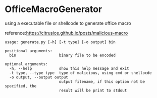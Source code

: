 # OfficeMacroGenerator

using a executable file or shellcode to generate office macro

reference:<https://citrusice.github.io/posts/malicious-macro>

```shell
usage: generate.py [-h] [-t type] [-o output] bin

positional arguments:
  bin                   binary file to be encoded

optional arguments:
  -h, --help            show this help message and exit
  -t type, --type type  type of malicious, using cmd or shellocde
  -o output, --output output
                        output filename, if this option not be specified, the
                        result will be print to stdout
```
